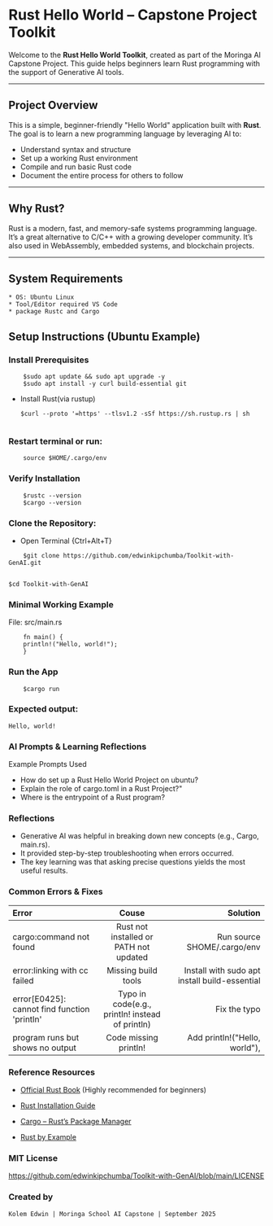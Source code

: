 #   Rust Hello World – Capstone Project Toolkit
Welcome to the **Rust Hello World Toolkit**, created as part of the Moringa AI Capstone Project. This guide helps beginners learn Rust programming with the support of Generative AI tools.

---

##  Project Overview

This is a simple, beginner-friendly "Hello World" application built with **Rust**. The goal is to learn a new programming language by leveraging AI to:
*   Understand syntax and structure
*   Set up a working Rust environment
*    Compile and run basic Rust code
*    Document the entire process for others to follow

---

##  Why Rust?

Rust is a modern, fast, and memory-safe systems programming language. It’s a great alternative to C/C++ with a growing developer community. It’s also used in WebAssembly, embedded systems, and blockchain projects.

---
##  System Requirements
    * OS: Ubuntu Linux
    * Tool/Editor required VS Code
    * package Rustc and Cargo


##  Setup Instructions (Ubuntu Example)

### Install Prerequisites
```
    $sudo apt update && sudo apt upgrade -y
    $sudo apt install -y curl build-essential git

```


* Install Rust(via rustup)

  ```
  $curl --proto '=https' --tlsv1.2 -sSf https://sh.rustup.rs | sh


### Restart terminal or run:

```
    source $HOME/.cargo/env
```
### Verify Installation
```
    $rustc --version
    $cargo --version

```

### Clone the Repository:
* Open Terminal {Ctrl+Alt+T}
```
    $git clone https://github.com/edwinkipchumba/Toolkit-with-GenAI.git
    
```

```
$cd Toolkit-with-GenAI

```
        
### Minimal Working Example
File:   src/main.rs

```
    fn main() {
    println!("Hello, world!");
    }
```

### Run the App

```
    $cargo run
```

### Expected output:
    Hello, world!

### AI Prompts & Learning Reflections
Example Prompts Used
* How do set up a Rust Hello World Project on ubuntu?
* Explain the role of cargo.toml in a Rust Project?"
* Where is the entrypoint of a Rust program?

### Reflections
* Generative AI was helpful in breaking down new concepts (e.g., Cargo, main.rs).
* It provided step-by-step troubleshooting when errors occurred.
* The key learning was that asking precise questions yields the most useful results.

### Common Errors & Fixes
| Error | Couse | Solution |
| :-----------------| :-----------------: | ------------------: |
| cargo:command not found | Rust not installed or PATH not updated | Run source SHOME/.cargo/env |
| error:linking with cc failed | Missing build tools | Install with sudo apt install build-essential |
| error[E0425]: cannot find function 'println' | Typo in code(e.g., printIn! instead of println) | Fix the typo |
| program runs but shows no output | Code missing println! | Add println!("Hello, world"), |


### Reference Resources

*   [Official Rust Book](https://doc.rust-lang.org/book/)
 (Highly recommended for beginners)

*   [Rust Installation Guide](https://www.rust-lang.org/tools/)

*   [Cargo – Rust’s Package Manager](https://doc.rust-lang.org/cargo/)

*   [Rust by Example](https://doc.rust-lang.org/rust-by-example/)

### MIT License
https://github.com/edwinkipchumba/Toolkit-with-GenAI/blob/main/LICENSE  
   

###  Created by
    Kolem Edwin | Moringa School AI Capstone | September 2025
